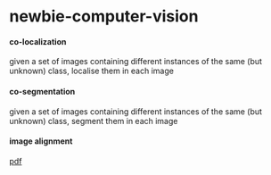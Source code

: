 # newbie-computer-vision

#### co-localization

given a set of images containing different instances of the same (but unknown) class, localise them in each image

#### co-segmentation

given a set of images containing different instances of the same (but unknown) class, segment them in each image

#### image alignment

[pdf](http://www.cs.toronto.edu/~urtasun/courses/CV/lecture06.pdf)
